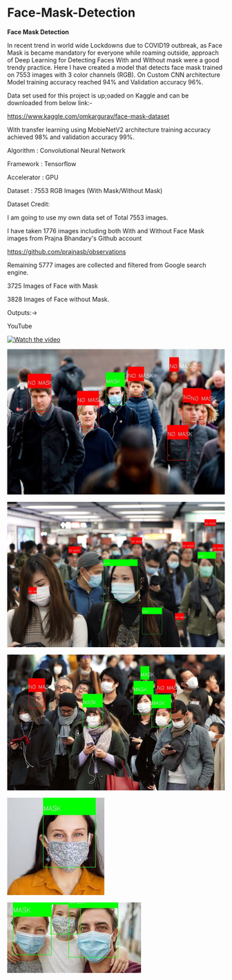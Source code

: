 # Face-Mask-Detection

**Face Mask Detection**

In recent trend in world wide Lockdowns due to COVID19 outbreak, as Face Mask is became mandatory for everyone while roaming outside, approach of Deep Learning for Detecting Faces With and Without mask were a good trendy practice. Here I have created a model that detects face mask trained on 7553 images with 3 color channels (RGB).
On Custom CNN architecture Model training accuracy reached 94% and Validation accuracy 96%.

Data set used for this project is up;oaded on Kaggle and can be downloaded from below link:-

https://www.kaggle.com/omkargurav/face-mask-dataset

With transfer learning using MobieNetV2 architecture training accuracy achieved 98% and validation accuracy 99%.

Algorithm : Convolutional Neural Network

Framework : Tensorflow

Accelerator : GPU

Dataset : 7553 RGB Images (With Mask/Without Mask)

Dataset Credit:

I am going to use my own data set of Total 7553 images.

I have taken 1776 images including both With and Without Face Mask images from Prajna Bhandary's Github account

https://github.com/prajnasb/observations

Remaining 5777 images are collected and filtered from Google search engine.

3725 Images of Face with Mask

3828 Images of Face without Mask.

Outputs:->

YouTube


[![Watch the video](https://github.com/OMIII1997/Face-Mask-Detection/tree/master/Images)](https://youtu.be/SKYtiyGPlh0)

![alt text](https://github.com/OMIII1997/Face-Mask-Detection/blob/master/Images/image2_detection.jpg)

![alt text](https://github.com/OMIII1997/Face-Mask-Detection/blob/master/Images/image3_detection.jpg)

![alt text](https://github.com/OMIII1997/Face-Mask-Detection/blob/master/Images/image4_detection.jpg)

![alt text](https://github.com/OMIII1997/Face-Mask-Detection/blob/master/Images/image6_detection.jpg)

![alt text](https://github.com/OMIII1997/Face-Mask-Detection/blob/master/Images/image7_detection.jpg)
